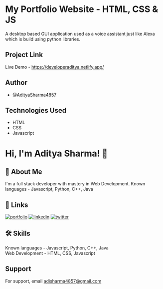 
# My Portfolio Website - HTML, CSS & JS

A desktop based GUI application used as a voice assistant just like Alexa which is build using python libraries.


## Project Link

Live Demo - https://developeraditya.netlify.app/


## Author

- [@AdityaSharma4857](https://www.github.com/AdityaSharma4857)


## Technologies Used

- HTML
- CSS
- Javascript

# Hi, I'm Aditya Sharma! 👋


## 🚀 About Me
I'm a full stack developer with mastery in Web Development.
Known languages - Javascript, Python, C++, Java


## 🔗 Links
[![portfolio](https://img.shields.io/badge/my_portfolio-000?style=for-the-badge&logo=ko-fi&logoColor=white)](https://developeraditya.netlify.app/)
[![linkedin](https://img.shields.io/badge/linkedin-0A66C2?style=for-the-badge&logo=linkedin&logoColor=white)](https://www.linkedin.com/in/aditya-r-sharma)
[![twitter](https://img.shields.io/badge/twitter-1DA1F2?style=for-the-badge&logo=twitter&logoColor=white)](https://twitter.com/aditsharma4857)


## 🛠 Skills
Known languages - Javascript, Python, C++, Java <br />
Web Development - HTML, CSS, Javascript


## Support

For support, email adisharma4857@gmail.com

